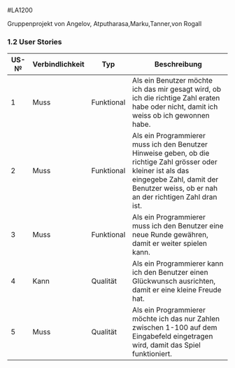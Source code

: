 #LA1200 

Gruppenprojekt von Angelov, Atputharasa,Marku,Tanner,von Rogall

### 1.2 User Stories

| US-№ | Verbindlichkeit | Typ  | Beschreibung                       |
| ---- | --------------- | ---- | ---------------------------------- |
| 1    |  Muss               |  Funktional    | Als ein Benutzer möchte ich das mir gesagt wird, ob ich die richtige Zahl eraten habe oder nicht, damit ich weiss ob ich gewonnen habe.|
| 2 |     Muss            | Funktional     |  Als ein Programmierer muss ich den Benutzer Hinweise geben, ob die richtige Zahl grösser oder kleiner ist als das eingegebe Zahl, damit der Benutzer weiss, ob er nah an der richtigen Zahl dran ist.                                |
| 3 | Muss | Funktional| Als ein Programmierer muss ich den Benutzer eine neue Runde gewähren, damit er weiter spielen kann.|
| 4 | Kann | Qualität | Als ein Programmierer kann ich den Benutzer einen Glückwunsch ausrichten, damit er eine kleine Freude hat.|
| 5 | Muss | Qualität | Als ein Programmierer möchte ich das nur Zahlen zwischen 1-100 auf dem Eingabefeld eingetragen wird, damit das Spiel funktioniert. |
